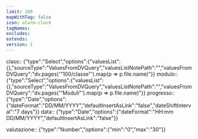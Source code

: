 ```yaml
---
limit: 100
mapWithTag: false
icon: alarm-clock
tagNames: 
excludes: 
extends: 
version: 1
---
```

class:: {"type":"Select","options":{"valuesList":{},"sourceType":"ValuesFromDVQuery","valuesListNotePath":"","valuesFromDVQuery":"dv.pages('\"100/classe\"').map(p => p.file.name)"}}
modulo:: {"type":"Select","options":{"valuesList":{},"sourceType":"ValuesFromDVQuery","valuesListNotePath":"","valuesFromDVQuery":"dv.pages('\"Moduli\"').map(p => p.file.name)"}}
progresso:: {"type":"Date","options":{"dateFormat":"DD/MM/YYYY","defaultInsertAsLink":"false","dateShiftInterval":"7 days"}}
data:: {"type":"Date","options":{"dateFormat":"HH:mm DD/MM/YYYY","defaultInsertAsLink":"false"}}

valutazione:: {"type":"Number","options":{"min":"0","max":"30"}}